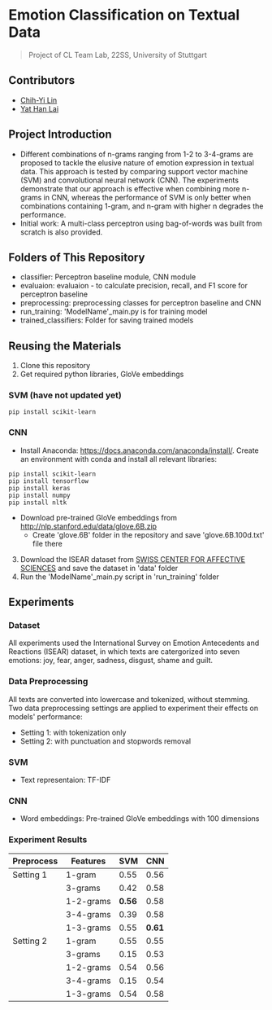 # Emotion Classification on Textual Data
> Project of CL Team Lab, 22SS, University of Stuttgart
## Contributors
* [Chih-Yi Lin](https://github.com/chihyi-lin)
* [Yat Han Lai](https://github.com/laiyathan)
## Project Introduction
* Different combinations of n-grams ranging from 1-2 to 3-4-grams are proposed to tackle the elusive nature of emotion expression in textual data. This approach is tested by comparing support vector machine (SVM) and convolutional neural network (CNN). The experiments demonstrate that our approach is effective when combining more n-grams in CNN, whereas the performance of SVM is only better when combinations containing 1-gram, and n-gram with higher n degrades the performance.
* Initial work: A multi-class perceptron using bag-of-words was built from scratch is also provided.
## Folders of This Repository
* classifier: Perceptron baseline module, CNN module
* evaluaion: evaluaion - to calculate precision, recall, and F1 score for perceptron baseline
* preprocessing: preprocessing classes for perceptron baseline and CNN
* run_training: 'ModelName'_main.py is for training model
* trained_classifiers: Folder for saving trained models
## Reusing the Materials
1. Clone this repository
2. Get required python libraries, GloVe embeddings
### SVM (have not updated yet)
```
pip install scikit-learn
```
### CNN
* Install Anaconda: https://docs.anaconda.com/anaconda/install/. Create an environment with conda and install all relevant libraries:
```
pip install scikit-learn
pip install tensorflow
pip install keras
pip install numpy
pip install nltk
```
* Download pre-trained GloVe embeddings from http://nlp.stanford.edu/data/glove.6B.zip
  - Create 'glove.6B' folder in the repository and save 'glove.6B.100d.txt' file there
3. Download the ISEAR dataset from [SWISS CENTER FOR AFFECTIVE SCIENCES](https://www.unige.ch/cisa/research/materials-and-online-research/research-material/) and save the dataset in 'data' folder
4. Run the 'ModelName'_main.py script in 'run_training' folder

## Experiments
### Dataset
All experiments used the International Survey on Emotion Antecedents and Reactions (ISEAR) dataset, in which texts are catergorized into seven emotions: joy, fear, anger, sadness, disgust, shame and guilt.
### Data Preprocessing
All texts are converted into lowercase and tokenized, without stemming. Two data preprocessing settings are applied to experiment their effects on models' performance: 
* Setting 1: with tokenization only
* Setting 2: with punctuation and stopwords removal
### SVM
* Text representaion: TF-IDF
### CNN
* Word embeddings: Pre-trained GloVe embeddings with 100 dimensions
### Experiment Results
|Preprocess|Features | SVM | CNN |
|----------|---------|-----|-----|
|Setting 1 |1-gram   |0.55 |0.56 |
|          |3-grams  |0.42 |0.58 |
|          |1-2-grams|**0.56** |0.58 |
|          |3-4-grams|0.39 |0.58 |
|          |1-3-grams|0.55 |**0.61** |
|Setting 2 |1-gram   |0.55 |0.55 |
|          |3-grams  |0.15 |0.53 |
|          |1-2-grams|0.54 |0.56 |
|          |3-4-grams|0.15 |0.54 |
|          |1-3-grams|0.54 |0.58 |
